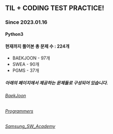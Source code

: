 ## TIL + CODING TEST PRACTICE!
### Since 2023.01.16
#### Python3
#### 현재까지 풀어본 총 문제 수 : 224개
- BAEKJOON - 97개
- SWEA - 90개
- PGMS - 37개

##### 아래의 페이지에서 제공하는 문제들로 구성되어 있습니다.
###### [BaekJoon](https://www.acmicpc.net/)  
###### [Programmers](https://programmers.co.kr/)  
###### [Samsung_SW_Academy](https://swexpertacademy.com/main/main.do)  

